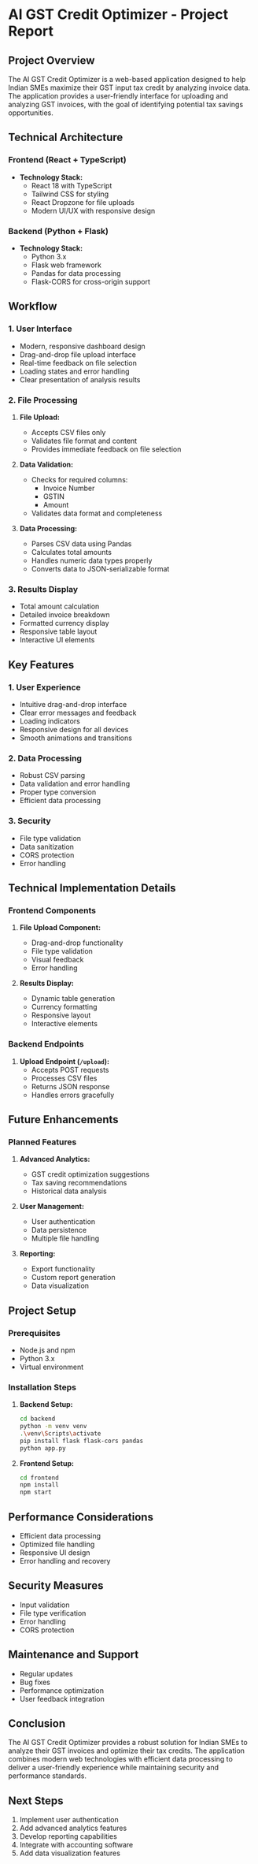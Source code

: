 # AI GST Credit Optimizer - Project Report

## Project Overview
The AI GST Credit Optimizer is a web-based application designed to help Indian SMEs maximize their GST input tax credit by analyzing invoice data. The application provides a user-friendly interface for uploading and analyzing GST invoices, with the goal of identifying potential tax savings opportunities.

## Technical Architecture

### Frontend (React + TypeScript)
- **Technology Stack:**
  - React 18 with TypeScript
  - Tailwind CSS for styling
  - React Dropzone for file uploads
  - Modern UI/UX with responsive design

### Backend (Python + Flask)
- **Technology Stack:**
  - Python 3.x
  - Flask web framework
  - Pandas for data processing
  - Flask-CORS for cross-origin support

## Workflow

### 1. User Interface
- Modern, responsive dashboard design
- Drag-and-drop file upload interface
- Real-time feedback on file selection
- Loading states and error handling
- Clear presentation of analysis results

### 2. File Processing
1. **File Upload:**
   - Accepts CSV files only
   - Validates file format and content
   - Provides immediate feedback on file selection

2. **Data Validation:**
   - Checks for required columns:
     - Invoice Number
     - GSTIN
     - Amount
   - Validates data format and completeness

3. **Data Processing:**
   - Parses CSV data using Pandas
   - Calculates total amounts
   - Handles numeric data types properly
   - Converts data to JSON-serializable format

### 3. Results Display
- Total amount calculation
- Detailed invoice breakdown
- Formatted currency display
- Responsive table layout
- Interactive UI elements

## Key Features

### 1. User Experience
- Intuitive drag-and-drop interface
- Clear error messages and feedback
- Loading indicators
- Responsive design for all devices
- Smooth animations and transitions

### 2. Data Processing
- Robust CSV parsing
- Data validation and error handling
- Proper type conversion
- Efficient data processing

### 3. Security
- File type validation
- Data sanitization
- CORS protection
- Error handling

## Technical Implementation Details

### Frontend Components
1. **File Upload Component:**
   - Drag-and-drop functionality
   - File type validation
   - Visual feedback
   - Error handling

2. **Results Display:**
   - Dynamic table generation
   - Currency formatting
   - Responsive layout
   - Interactive elements

### Backend Endpoints
1. **Upload Endpoint (`/upload`):**
   - Accepts POST requests
   - Processes CSV files
   - Returns JSON response
   - Handles errors gracefully

## Future Enhancements

### Planned Features
1. **Advanced Analytics:**
   - GST credit optimization suggestions
   - Tax saving recommendations
   - Historical data analysis

2. **User Management:**
   - User authentication
   - Data persistence
   - Multiple file handling

3. **Reporting:**
   - Export functionality
   - Custom report generation
   - Data visualization

## Project Setup

### Prerequisites
- Node.js and npm
- Python 3.x
- Virtual environment

### Installation Steps
1. **Backend Setup:**
   ```bash
   cd backend
   python -m venv venv
   .\venv\Scripts\activate
   pip install flask flask-cors pandas
   python app.py
   ```

2. **Frontend Setup:**
   ```bash
   cd frontend
   npm install
   npm start
   ```

## Performance Considerations
- Efficient data processing
- Optimized file handling
- Responsive UI design
- Error handling and recovery

## Security Measures
- Input validation
- File type verification
- Error handling
- CORS protection

## Maintenance and Support
- Regular updates
- Bug fixes
- Performance optimization
- User feedback integration

## Conclusion
The AI GST Credit Optimizer provides a robust solution for Indian SMEs to analyze their GST invoices and optimize their tax credits. The application combines modern web technologies with efficient data processing to deliver a user-friendly experience while maintaining security and performance standards.

## Next Steps
1. Implement user authentication
2. Add advanced analytics features
3. Develop reporting capabilities
4. Integrate with accounting software
5. Add data visualization features 